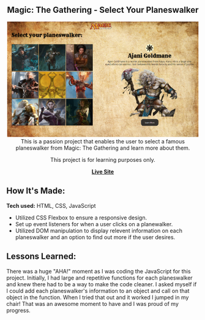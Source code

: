 <div align="center">

<h2 align="center">Magic: The Gathering - Select Your Planeswalker</h2>
<a href="https://stephnicoledev.github.io/mtg-planeswalker/"><img src="assets/MTG_Preview.png" width="500"><a/>
   <br/>
This is a passion project that enables the user to select a famous planeswalker from Magic: The Gathering and learn more about them.
 
  This project is for learning purposes only.

<a href="https://stephnicoledev.github.io/mtg-planeswalker/"><strong>Live Site</strong></a></div>

## How It's Made:

**Tech used:** HTML, CSS, JavaScript

- Utilized CSS Flexbox to ensure a responsive design.
- Set up event listeners for when a user clicks on a planewalker.
- Utilized DOM manipulation to display relevent information on each planeswalker and an option to find out more if the user desires.

## Lessons Learned:

There was a huge "AHA!" moment as I was coding the JavaScript for this project. Initially, I had large and repetitive functions for each planeswalker and knew there had to be a way to make the code cleaner. I asked myself if I could add each planeswalker's information to an object and call on that object in the function. When I tried that out and it worked I jumped in my chair! That was an awesome moment to have and I was proud of my progress.
